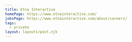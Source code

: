 ```yaml
---
title: Etna Interactive
homePage: https://www.etnainteractive.com/
jobsPage: https://www.etnainteractive.com/about/careers/
tags:
  - private
layout: layouts/post.njk
---
```

